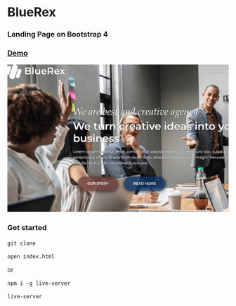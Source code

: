 # BlueRex

### Landing Page on Bootstrap 4

### [Demo](http://blue-rex-ab.surge.sh)
[![IMAGE ALT TEXT HERE](./screen.png)](https://radikal.ru/video/i1t3oOLayoj)

### Get started

```shell script
git clone
```
```shell script
open index.html
```
or
```shell script
npm i -g live-server
```
```shell script
live-server
```
